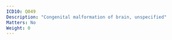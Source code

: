 ```yaml
---
ICD10: Q049
Description: "Congenital malformation of brain, unspecified"
Matters: No
Weight: 0
---
```

